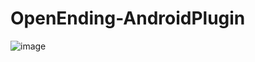 # OpenEnding-AndroidPlugin

![image](https://github.com/user-attachments/assets/5c65160e-30c0-489c-8a15-7d478d3f6b21)

